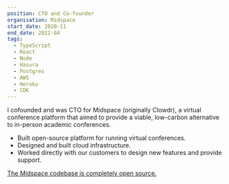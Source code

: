 ```yaml
---
position: CTO and Co-founder
organisation: Midspace
start_date: 2020-11
end_date: 2022-04
tags:
  - TypeScript
  - React
  - Node
  - Hasura
  - Postgres
  - AWS
  - Heroku
  - CDK
---
```


I cofounded and was CTO for Midspace (originally Clowdr), a virtual conference platform that aimed to provide a viable, low-carbon alternative to in-person academic conferences.

- Built open-source platform for running virtual conferences.
- Designed and built cloud infrastructure.
- Worked directly with our customers to design new features and provide support.

[The Midspace codebase is completely open source.](https://github.com/clowdr-app/clowdr/)
